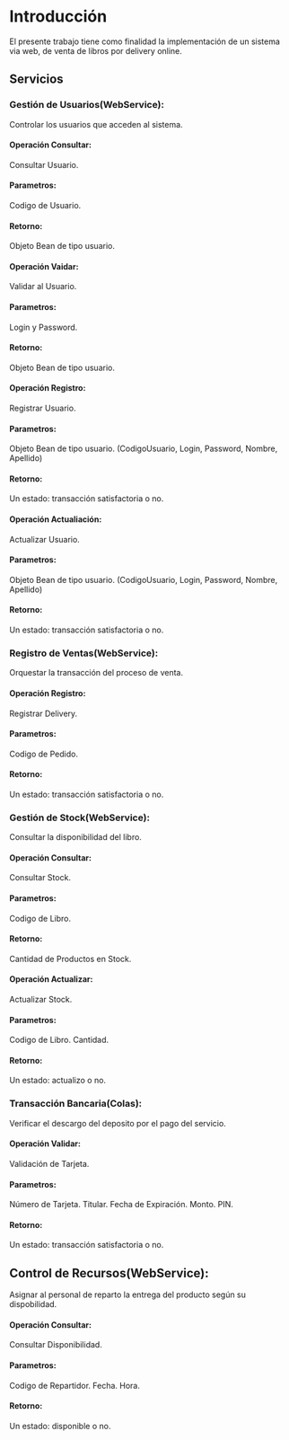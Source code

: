 # Introducción #

El presente trabajo tiene como finalidad la implementación de un sistema via web, de venta de libros por delivery online.



## Servicios ##

### Gestión de Usuarios(WebService): ###
Controlar los usuarios que acceden al sistema.


#### Operación Consultar: ####
Consultar Usuario.

#### Parametros: ####
Codigo de Usuario.

#### Retorno: ####
Objeto Bean de tipo usuario.


#### Operación Vaidar: ####
Validar al Usuario.

#### Parametros: ####
Login y Password.

#### Retorno: ####
Objeto Bean de tipo usuario.


#### Operación Registro: ####
Registrar Usuario.

#### Parametros: ####
Objeto Bean de tipo usuario.
(CodigoUsuario, Login, Password, Nombre, Apellido)

#### Retorno: ####
Un estado: transacción satisfactoria o no.

#### Operación Actualiación: ####
Actualizar Usuario.

#### Parametros: ####
Objeto Bean de tipo usuario.
(CodigoUsuario, Login, Password, Nombre, Apellido)

#### Retorno: ####
Un estado: transacción satisfactoria o no.


### Registro de Ventas(WebService): ###
Orquestar la transacción del proceso de venta.

#### Operación Registro: ####
Registrar Delivery.

#### Parametros: ####
Codigo de Pedido.

#### Retorno: ####
Un estado: transacción satisfactoria o no.


### Gestión de Stock(WebService): ###
Consultar la disponibilidad del libro.

#### Operación Consultar: ####
Consultar Stock.

#### Parametros: ####
Codigo de Libro.

#### Retorno: ####
Cantidad de Productos en Stock.

#### Operación Actualizar: ####
Actualizar Stock.

#### Parametros: ####
Codigo de Libro.
Cantidad.

#### Retorno: ####
Un estado: actualizo o no.


### Transacción Bancaria(Colas): ###
Verificar el descargo del deposito por el pago del servicio.

#### Operación Validar: ####
Validación de Tarjeta.

#### Parametros: ####
Número de Tarjeta.
Titular.
Fecha de Expiración.
Monto.
PIN.

#### Retorno: ####
Un estado: transacción satisfactoria o no.


## Control de Recursos(WebService): ##
Asignar al personal de reparto la entrega del producto según su dispobilidad.

#### Operación Consultar: ####
Consultar Disponibilidad.

#### Parametros: ####
Codigo de Repartidor.
Fecha.
Hora.

#### Retorno: ####
Un estado: disponible o no.